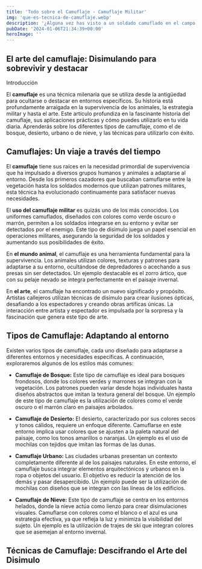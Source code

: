 ```yaml
---
title: 'Todo sobre el Camuflaje - Camuflaje Militar'
img: 'que-es-tecnica-de-camuflaje.webp'
description: '¿Alguna vez has visto a un soldado camuflado en el campo de batalla o a un ave de presas escondida entre las ramas de un árbol? El camuflaje es una técnica'
pubDate: '2024-01-06T21:34:39+00:00'
heroImage: ''
---
```

    
  ## El arte del camuflaje: Disimulando para sobrevivir y destacar

Introducción

El **camuflaje** es una técnica milenaria que se utiliza desde la antigüedad para ocultarse o destacar en entornos específicos. Su historia está profundamente arraigada en la supervivencia de los animales, la estrategia militar y hasta el arte. Este artículo profundiza en la fascinante historia del camuflaje, sus aplicaciones prácticas y cómo puedes utilizarlo en tu vida diaria. Aprenderás sobre los diferentes tipos de camuflaje, como el de bosque, desierto, urbano o de nieve, y las técnicas para utilizarlo con éxito.

## Camuflajes: Un viaje a través del tiempo

El **camuflaje** tiene sus raíces en la necesidad primordial de supervivencia que ha impulsado a diversos grupos humanos y animales a adaptarse al entorno. Desde los primeros cazadores que buscaban camuflarse entre la vegetación hasta los soldados modernos que utilizan patrones militares, esta técnica ha evolucionado continuamente para satisfacer nuevas necesidades.

El **uso del camuflaje militar** es quizás uno de los más conocidos. Los uniformes camuflados, diseñados con colores como verde oscuro o marrón, permiten a los soldados integrarse en su entorno y evitar ser detectados por el enemigo. Este tipo de disimulo juega un papel esencial en operaciones militares, asegurando la seguridad de los soldados y aumentando sus posibilidades de éxito.

En **el mundo animal**, el camuflaje es una herramienta fundamental para la supervivencia. Los animales utilizan colores, texturas y patrones para adaptarse a su entorno, ocultándose de depredadores o acechando a sus presas sin ser detectados. Un ejemplo destacable es el zorro ártico, que con su pelaje nevado se integra perfectamente en el paisaje invernal.

En **el arte**, el camuflaje ha encontrado un nuevo significado y propósito. Artistas callejeros utilizan técnicas de disimulo para crear ilusiones ópticas, desafiando a los espectadores y creando obras artíficas únicas. La interacción entre artista y espectador es impulsada por la sorpresa y la fascinación que genera este tipo de arte.

## Tipos de Camuflaje: Adaptando al entorno

Existen varios tipos de camuflaje, cada uno diseñado para adaptarse a diferentes entornos y necesidades específicas. A continuación, exploraremos algunos de los estilos más comunes:

- **Camuflaje de Bosque:** Este tipo de camuflaje es ideal para bosques frondosos, donde los colores verdes y marrones se integran con la vegetación. Los patrones pueden variar desde hojas individuales hasta diseños abstractos que imitan la textura general del bosque. Un ejemplo de este tipo de camuflaje es la utilización de colores como el verde oscuro o el marrón claro en paisajes arbolados.

- **Camuflaje de Desierto:** El desierto, caracterizado por sus colores secos y tonos cálidos, requiere un enfoque diferente. Camuflarse en este entorno implica usar colores que se ajusten a la paleta natural del paisaje, como los tonos amarillos o naranjas. Un ejemplo es el uso de mochilas con tejidos que imitan las formas de las dunas.

- **Camuflaje Urbano:** Las ciudades urbanas presentan un contexto completamente diferente al de los paisajes naturales. En este entorno, el camuflaje busca integrar elementos arquitectónicos y urbanos en la ropa o objetos del usuario. El objetivo es reducir la atención de los demás y pasar desapercibido. Un ejemplo puede ser la utilización de mochilas con diseños que se integran con las líneas de los edificios.

- **Camuflaje de Nieve:** Este tipo de camuflaje se centra en los entornos helados, donde la nieve actúa como lienzo para crear disimulaciones visuales. Camuflarse con colores como el blanco o el azul es una estrategia efectiva, ya que refleja la luz y minimiza la visibilidad del sujeto. Un ejemplo es la utilización de trajes de ski que integran colores que se asemejan al entorno invernal.

## Técnicas de Camuflaje: Descifrando el Arte del Disimulo
  